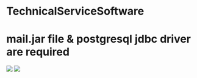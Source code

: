# TechnicalServiceSoftware
# mail.jar file & postgresql jdbc driver are required
<img src="http://i.hizliresim.com/nLW9X5.png">
<img src="http://i.hizliresim.com/3YqWy5.png">

